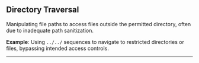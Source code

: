 ## Directory Traversal
Manipulating file paths to access files outside the permitted directory, often due to inadequate path sanitization.

**Example**: Using `../../` sequences to navigate to restricted directories or files, bypassing intended access controls.

---
